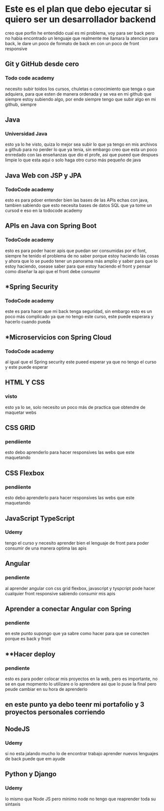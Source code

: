 # Este es el plan que debo ejecutar si quiero ser un desarrollador backend

creo que porfin he entendido cual es mi problema, voy para ser back pero no habia encontrado un lenguaje que realmente me llamara la atencion para back, le dare un poco de formato de back en con un poco de front responsive

## Git y GitHub desde cero 
### Todo code academy 
necesito subir toidos los cursos, chuletas o conocimiento que tenga o que adquiera, para que esten de manera ordenada y se vea en mi github que siempre estoy subiendo algo, por ende siempre tengo que subir algo en mi github, siempre 

## Java
### Universidad Java 
esto ya lo he visto, quiza lo mejor sea subir lo que ya tengo en mis archivos a github para no perder lo que ya tenia, sin embargo creo que esta un poco enrredado con las enseñanzas que dio el profe, asi que pueed que despues limpie lo que esta aqui o solo haga otro curso más pequeño de java 

## Java Web con JSP y JPA
### TodoCode academy
esto es para pdoer entender bien las bases de las APIs echas con java, tambien sabiendo que esto necesita bases de datos SQL que ya tome un cursod e eso en la todocode academy 

## APIs en Java con Spring Boot
### TodoCode academy
esto es para poder hacer apis que puedan ser consumidas por el font, siempre he tenido el problema de no saber porque estoy haciendo lás cosas y ahora que lo se puedo tener un panorama más amplio y saber para que lo estoy haciendo, osease saber para que estoy haciendo el front y pensar como diseñar la api que el front debe consumir

## *Spring Security 
### TodoCode academy
este es para hacer que mi back tenga seguridad, sin embargo esto es un poco más complicado ya que no tengo este curso, este puede esperara y hacerlo cuando pueda

## *Microservicios con Spring Cloud 
### TodoCode academy 
al igual que el Spring security este pueed esperar ya que no tengo el curso y este puede esperar

## HTML Y CSS
### visto 
esto ya lo se, solo necesito un poco más de practica que obtendre de maquetar webs

## CSS GRID 
### pendiiente 
esto debo aprenderlo para hacer responsives las webs que este maquetando 

## CSS Flexbox
### pendiiente 
esto debo aprenderlo para hacer responsives las webs que este maquetando 

## JavaScript TypeScript
### Udemy
tengo el curso y necesito aprender bien el lenguaje de front para poder consumir de una manera optima las apis

## Angular
### pendiente
al aprender angular con css grid flexbox, javascript y tyspcript pode hacer cualquier front responsive sabiendo consumir mis apis


## Aprender a conectar Angular con Spring
### pendiente
en este punto supongo que ya sabre como hacer para que se conecten porque es back y front 

## **Hacer deploy
### pendiente
esto es para poder colocar mis proyectos en la web, pero es importante, no se en que mopmento lo utilizare o lo aprendere asi que lo puse la final pero peude cambiar en su hora de aprenderlo

## en este punto ya debo teenr mi portafolio y 3 proyectos personales corriendo

## NodeJS
### Udemy
si no esta jalando mucho lo de encontrar trabajo aprender nuevos lenguajes de back puede que em ayude 

## Python y Django
### Udemy
lo mismo que Node JS pero minimo node no tengo que reaprender toda su sintaxis 

